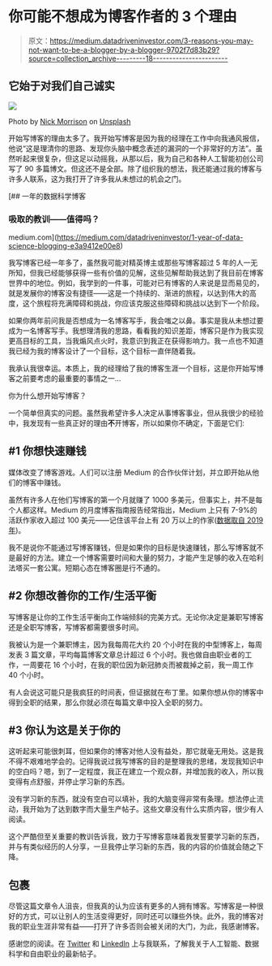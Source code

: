 # 你可能不想成为博客作者的 3 个理由

> 原文：<https://medium.datadriveninvestor.com/3-reasons-you-may-not-want-to-be-a-blogger-by-a-blogger-9702f7d83b29?source=collection_archive---------18----------------------->

## 它始于对我们自己诚实

![](img/1c8b82b3b760e86eba5953d23423d4e5.png)

Photo by [Nick Morrison](https://unsplash.com/@nickmorrison?utm_source=medium&utm_medium=referral) on [Unsplash](https://unsplash.com?utm_source=medium&utm_medium=referral)

开始写博客的理由太多了。我开始写博客是因为我的经理在工作中向我通风报信，他说“这是理清你的思路、发现你头脑中概念表述的漏洞的一个非常好的方法”。虽然听起来很复杂，但这足以动摇我，从那以后，我为自己和各种人工智能初创公司写了 90 多篇博文。但这还不是全部。除了组织我的想法，我还能通过我的博客与许多人联系，这为我打开了许多我从未想过的机会之门。

[](https://medium.com/datadriveninvestor/1-year-of-data-science-blogging-e3a9412e00e8) [## 一年的数据科学博客

### 吸取的教训——值得吗？

medium.com](https://medium.com/datadriveninvestor/1-year-of-data-science-blogging-e3a9412e00e8) 

我写博客已经一年多了，虽然我可能对精英博主或那些写博客超过 5 年的人一无所知，但我已经能够获得一些有价值的见解，这些见解帮助我达到了我目前在博客世界中的地位。例如，我学到的一件事，可能对已有博客的人来说是显而易见的，就是发展你的博客没有捷径——这是一个持续的、渐进的旅程，以达到伟大的高度，这个旅程将充满障碍和挑战，你应该克服这些障碍和挑战以达到下一个阶段。

如果你两年前问我是否想成为一名博客写手，我会嗤之以鼻。事实是我从未想过要成为一名博客写手。我想理清我的思路，看看我的知识差距，博客只是作为我实现更高目标的工具，当我煽风点火时，我意识到我正在获得影响力。我一点也不知道我已经为我的博客设计了一个目标，这个目标一直伴随着我。

我承认我很幸运。本质上，我的经理给了我的博客生涯一个目标，这是你开始写博客之前要考虑的最重要的事情之一…

你为什么想开始写博客？

一个简单但真实的问题。虽然我希望许多人决定从事博客事业，但从我很少的经验中，我发现有一些真正好的理由**不**开博客，所以如果你不确定，下面是它们:

## #1 你想快速赚钱

媒体改变了博客游戏。人们可以注册 Medium 的合作伙伴计划，并立即开始从他们的博客中赚钱。

虽然有许多人在他们写博客的第一个月就赚了 1000 多美元，但事实上，并不是每个人都这样。Medium 的月度博客指南报告经常指出，Medium 上只有 7-9%的活跃作家收入超过 100 美元——记住该平台上有 20 万以上的作家([数据取自 2019 年](https://medium.com/feedium/can-i-make-money-on-medium-1c7a9fcf72e9#:~:text=Before%20we%20begin%20though%2C%20you,amongst%2034%20million%20total%20members.))。

我不是说你不能通过写博客赚钱，但是如果你的目标是快速赚钱，那么写博客就不是最好的方法。建立一个博客需要时间和大量的努力，才能产生足够的收入在哈利法塔买一套公寓。短期心态在博客圈是行不通的。

## #2 你想改善你的工作/生活平衡

写博客是让你的工作生活平衡向工作端倾斜的完美方式。无论你决定是兼职写博客还是全职写博客，写博客都需要很多时间。

我被认为是一个兼职博主，因为我每周花大约 20 个小时在我的中型博客上，每周发表 3 篇文章，平均每篇博客文章总计超过 6 个小时。我也做自由职业者的工作，一周要花 16 个小时，在我的职位因为新冠肺炎而被裁掉之前，我一周工作 40 个小时。

有人会说这可能只是我疯狂的时间表，但证据就在布丁里。如果你想从你的博客中得到全职的结果，那么你就必须在每篇文章中投入全职的努力。

## #3 你认为这是关于你的

这听起来可能很刺耳，但如果你的博客对他人没有益处，那它就毫无用处。这是我不得不艰难地学会的。记得我说过我写博客的目的是整理我的思绪，发现我知识中的空白吗？嗯，到了一定程度，我正在建立一个观众群，并增加我的收入，所以我变得有点舒服，并停止学习新的东西。

没有学习新的东西，就没有空白可以填补，我的大脑变得非常有条理。想法停止流动，我开始为了达到数字而大量生产帖子。这些文章没有什么实质内容，很少有人阅读。

这个严酷但至关重要的教训告诉我，致力于写博客意味着我发誓要学习新的东西，并与有类似经历的人分享，一旦我停止学习新的东西，我的内容的价值就会随之下降。

## 包裹

尽管这篇文章令人沮丧，但我真的认为应该有更多的人拥有博客。写博客是一种很好的方式，可以让别人的生活变得更好，同时还可以赚些外快。此外，我的博客对我的职业生涯非常有益——打开了许多否则会被关闭的大门，为此，我感谢博客。

感谢您的阅读。在 [Twitter](https://twitter.com/KurtisPykes) 和 [LinkedIn](https://www.linkedin.com/in/kurtispykes/) 上与我联系，了解我关于人工智能、数据科学和自由职业的最新帖子。